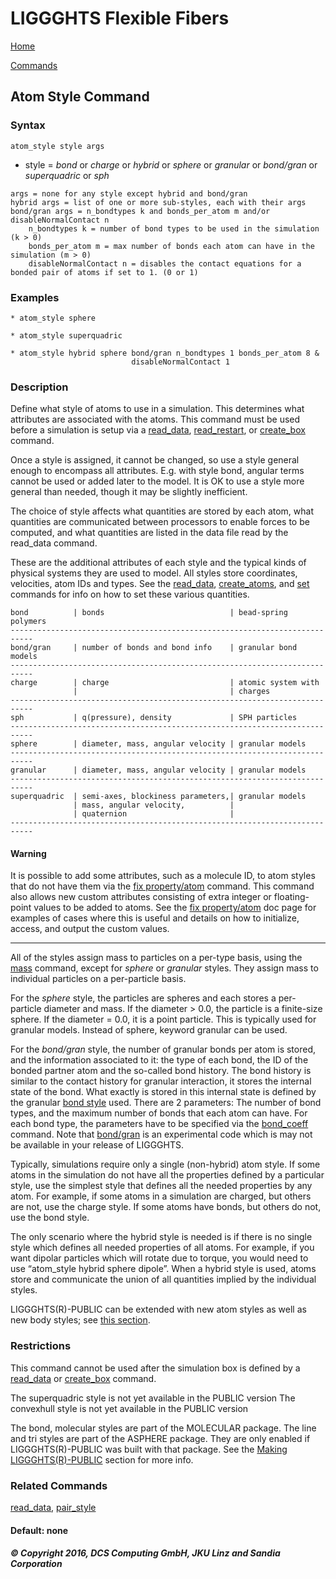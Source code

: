 # LIGGGHTS Flexible Fibers

[Home](Home)

[Commands](commands)

## Atom Style Command

### Syntax

```text
atom_style style args
```

* style = *bond* or *charge* or *hybrid* or *sphere* or *granular* or *bond/gran* or *superquadric* or *sph*

```text
args = none for any style except hybrid and bond/gran
hybrid args = list of one or more sub-styles, each with their args
bond/gran args = n_bondtypes k and bonds_per_atom m and/or disableNormalContact n
    n_bondtypes k = number of bond types to be used in the simulation (k > 0)
    bonds_per_atom m = max number of bonds each atom can have in the simulation (m > 0)
    disableNormalContact n = disables the contact equations for a bonded pair of atoms if set to 1. (0 or 1)
```

### Examples

```text
* atom_style sphere

* atom_style superquadric

* atom_style hybrid sphere bond/gran n_bondtypes 1 bonds_per_atom 8 &
                           disableNormalContact 1
```

### Description

Define what style of atoms to use in a simulation. This determines what attributes are associated with the atoms. This command must be used before a simulation is setup via a [read_data](not_done_yet), [read_restart](not_done_yet), or [create_box](not_done_yet) command.

Once a style is assigned, it cannot be changed, so use a style general enough to encompass all attributes. E.g. with style bond, angular terms cannot be used or added later to the model. It is OK to use a style more general than needed, though it may be slightly inefficient.

The choice of style affects what quantities are stored by each atom, what quantities are communicated between processors to enable forces to be computed, and what quantities are listed in the data file read by the read_data command.

These are the additional attributes of each style and the typical kinds of physical systems they are used to model. All styles store coordinates, velocities, atom IDs and types. See the [read_data](not_done_yet), [create_atoms](not_done_yet), and [set](not_done_yet) commands for info on how to set these various quantities.

```text
bond          | bonds                            | bead-spring polymers
---------------------------------------------------------------------------
bond/gran     | number of bonds and bond info    | granular bond models
---------------------------------------------------------------------------
charge        | charge                           | atomic system with
              |                                  | charges
---------------------------------------------------------------------------
sph           | q(pressure), density             | SPH particles
---------------------------------------------------------------------------
sphere        | diameter, mass, angular velocity | granular models
---------------------------------------------------------------------------
granular      | diameter, mass, angular velocity | granular models
---------------------------------------------------------------------------
superquadric  | semi-axes, blockiness parameters,| granular models
              | mass, angular velocity,          |
              | quaternion                       |
---------------------------------------------------------------------------
```

#### Warning

It is possible to add some attributes, such as a molecule ID, to atom styles that do not have them via the [fix property/atom](not_done_yet) command. This command also allows new custom attributes consisting of extra integer or floating-point values to be added to atoms. See the [fix property/atom](not_done_yet) doc page for examples of cases where this is useful and details on how to initialize, access, and output the custom values.

---

All of the styles assign mass to particles on a per-type basis, using the [mass](not_done_yet) command, except for *sphere* or *granular* styles. They assign mass to individual particles on a per-particle basis.

For the *sphere* style, the particles are spheres and each stores a per-particle diameter and mass. If the diameter > 0.0, the particle is a finite-size sphere. If the diameter = 0.0, it is a point particle. This is typically used for granular models. Instead of sphere, keyword granular can be used.

For the *bond/gran* style, the number of granular bonds per atom is stored, and the information associated to it: the type of each bond, the ID of the bonded partner atom and the so-called bond history. The bond history is similar to the contact history for granular interaction, it stores the internal state of the bond. What exactly is stored in this internal state is defined by the granular [bond style](bond_style) used. There are 2 parameters: The number of bond types, and the maximum number of bonds that each atom can have. For each bond type, the parameters have to be specified via the [bond_coeff](bond_coeff) command. Note that [bond/gran](bond_gran) is an experimental code which is may not be available in your release of LIGGGHTS.

Typically, simulations require only a single (non-hybrid) atom style. If some atoms in the simulation do not have all the properties defined by a particular style, use the simplest style that defines all the needed properties by any atom. For example, if some atoms in a simulation are charged, but others are not, use the charge style. If some atoms have bonds, but others do not, use the bond style.

The only scenario where the hybrid style is needed is if there is no single style which defines all needed properties of all atoms. For example, if you want dipolar particles which will rotate due to torque, you would need to use “atom_style hybrid sphere dipole”. When a hybrid style is used, atoms store and communicate the union of all quantities implied by the individual styles.

LIGGGHTS(R)-PUBLIC can be extended with new atom styles as well as new body styles; see [this section](not_done_yet).

### Restrictions

This command cannot be used after the simulation box is defined by a [read_data](not_done_yet) or [create_box](not_done_yet) command.

The superquadric style is not yet available in the PUBLIC version The convexhull style is not yet available in the PUBLIC version

The bond, molecular styles are part of the MOLECULAR package. The line and tri styles are part of the ASPHERE package. They are only enabled if LIGGGHTS(R)-PUBLIC was built with that package. See the [Making LIGGGHTS(R)-PUBLIC](how_to_install) section for more info.

### Related Commands

[read_data](not_done_yet),
[pair_style](not_done_yet)

#### Default: none

##### © Copyright 2016, DCS Computing GmbH, JKU Linz and Sandia Corporation
